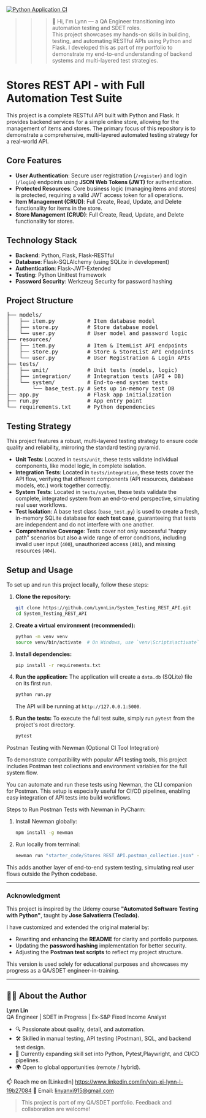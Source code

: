 [![Python Application CI](https://github.com/YXL9988/System_Testing_REST_API/actions/workflows/python-tests.yml/badge.svg)](https://github.com/YXL9988/System_Testing_REST_API/actions/workflows/python-tests.yml)

> > > 👋 Hi, I'm Lynn — a QA Engineer transitioning into automation testing and SDET roles.  
> This project showcases my hands-on skills in building, testing, and automating RESTful APIs using Python and Flask.
> I developed this as part of my portfolio to demonstrate my end-to-end understanding of backend systems and multi-layered test strategies.


# Stores REST API - with Full Automation Test Suite

This project is a complete RESTful API built with Python and Flask. It provides backend services for a simple online store, allowing for the management of items and stores. The primary focus of this repository is to demonstrate a comprehensive, multi-layered automated testing strategy for a real-world API.

## Core Features

* **User Authentication**: Secure user registration (`/register`) and login (`/login`) endpoints using **JSON Web Tokens (JWT)** for authentication.
* **Protected Resources**: Core business logic (managing items and stores) is protected, requiring a valid JWT access token for all operations.
* **Item Management (CRUD)**: Full Create, Read, Update, and Delete functionality for items in the store.
* **Store Management (CRUD)**: Full Create, Read, Update, and Delete functionality for stores.

## Technology Stack

* **Backend**: Python, Flask, Flask-RESTful
* **Database**: Flask-SQLAlchemy (using SQLite in development)
* **Authentication**: Flask-JWT-Extended
* **Testing**: Python Unittest framework 
* **Password Security**: Werkzeug Security for password hashing


## Project Structure

<pre>
├── models/
│   ├── item.py          # Item database model
│   ├── store.py         # Store database model
│   └── user.py          # User model and password logic
├── resources/
│   ├── item.py          # Item & ItemList API endpoints
│   ├── store.py         # Store & StoreList API endpoints
│   └── user.py          # User Registration & Login APIs
├── tests/
│   ├── unit/            # Unit tests (models, logic)
│   ├── integration/     # Integration tests (API + DB)
│   └── system/          # End-to-end system tests
│       └── base_test.py # Sets up in-memory test DB
├── app.py               # Flask app initialization
├── run.py               # App entry point
└── requirements.txt     # Python dependencies
</pre>

## Testing Strategy

This project features a robust, multi-layered testing strategy to ensure code quality and reliability, mirroring the standard testing pyramid.


* **Unit Tests**: Located in `tests/unit`, these tests validate individual components, like model logic, in complete isolation.
* **Integration Tests**: Located in `tests/integration`, these tests cover the API flow, verifying that different components (API resources, database models, etc.) work together correctly.
* **System Tests**: Located in `tests/system`, these tests validate the complete, integrated system from an end-to-end perspective, simulating real user workflows.
* **Test Isolation**: A base test class (`base_test.py`) is used to create a fresh, in-memory SQLite database for **each test case**, guaranteeing that tests are independent and do not interfere with one another.
* **Comprehensive Coverage**: Tests cover not only successful "happy path" scenarios but also a wide range of error conditions, including invalid user input (`400`), unauthorized access (`401`), and missing resources (`404`).

## Setup and Usage

To set up and run this project locally, follow these steps:

1.  **Clone the repository:**
    ```bash
    git clone https://github.com/LynnLin/System_Testing_REST_API.git
    cd System_Testing_REST_API

    ```

2.  **Create a virtual environment (recommended):**
    ```bash
    python -m venv venv
    source venv/bin/activate  # On Windows, use `venv\Scripts\activate`
    ```

3.  **Install dependencies:**
    ```bash
    pip install -r requirements.txt
    ```

4.  **Run the application:**
    The application will create a `data.db` (SQLite) file on its first run.
    ```bash
    python run.py
    ```
    The API will be running at `http://127.0.0.1:5000`.

5.  **Run the tests:**
    To execute the full test suite, simply run `pytest` from the project's root directory.
    ```bash
    pytest
    ```

Postman Testing with Newman (Optional CI Tool Integration)

To demonstrate compatibility with popular API testing tools, this project includes Postman test collections and environment variables for the full system flow.

You can automate and run these tests using Newman, the CLI companion for Postman. This setup is especially useful for CI/CD pipelines, enabling easy integration of API tests into build workflows.

Steps to Run Postman Tests with Newman in PyCharm:
1. Install Newman globally:
   ```bash
   npm install -g newman
2. Run locally from terminal:
   ```bash
   newman run "starter_code/Stores REST API.postman_collection.json" -e "starter_code/Stores REST API.postman_environment.json" 

This adds another layer of end-to-end system testing, simulating real user flows outside the Python codebase.


---

### Acknowledgment

This project is inspired by the Udemy course **"Automated Software Testing with Python"**, taught by **Jose Salvatierra (Teclado).**

I have customized and extended the original material by:

- Rewriting and enhancing the **README** for clarity and portfolio purposes.  
- Updating the **password hashing** implementation for better security.  
- Adjusting the **Postman test scripts** to reflect my project structure.  

This version is used solely for educational purposes and showcases my progress as a QA/SDET engineer-in-training.

---

## 👩‍💻 About the Author

**Lynn Lin**  
QA Engineer | SDET in Progress | Ex-S&P Fixed Income Analyst  

- 🔍 Passionate about quality, detail, and automation.
- 🛠️ Skilled in manual testing, API testing (Postman), SQL, and backend test design.
- 🚀 Currently expanding skill set into Python, Pytest,Playwright, and CI/CD pipelines.
- 🌍 Open to global opportunities (remote / hybrid).

📫 Reach me on [LinkedIn] https://www.linkedin.com/in/yan-xi-lynn-l-19b27084
📧 Email: linyanxi915@gmail.com


>  This project is part of my QA/SDET portfolio. Feedback and collaboration are welcome!

